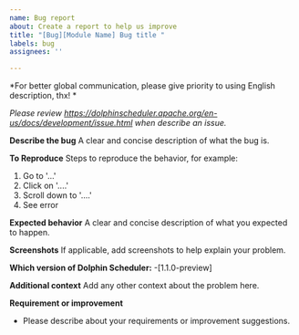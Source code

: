```yaml
---
name: Bug report
about: Create a report to help us improve
title: "[Bug][Module Name] Bug title "
labels: bug
assignees: ''

---
```


*For better global communication, please give priority to using English description, thx! *

*Please review https://dolphinscheduler.apache.org/en-us/docs/development/issue.html when describe an issue.*

**Describe the bug**
A clear and concise description of what the bug is.

**To Reproduce**
Steps to reproduce the behavior, for example:
1. Go to '...'
2. Click on '....'
3. Scroll down to '....'
4. See error

**Expected behavior**
A clear and concise description of what you expected to happen.

**Screenshots**
If applicable, add screenshots to help explain your problem.


**Which version of Dolphin Scheduler:**
 -[1.1.0-preview]

**Additional context**
Add any other context about the problem here.

**Requirement or improvement**
- Please describe about your requirements or improvement suggestions.

